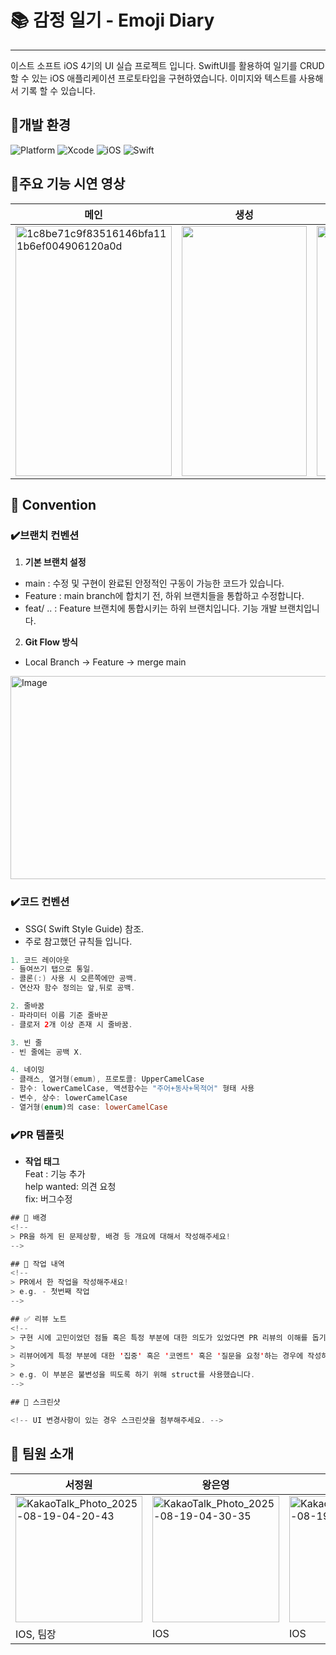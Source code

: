 # 📚 감정 일기 - Emoji Diary
---
이스트 소프트 iOS 4기의 UI 실습 프로젝트 입니다. SwiftUI를 활용하여 일기를 CRUD 할 수 있는 iOS 애플리케이션 프로토타입을 구현하였습니다. 이미지와 텍스트를 사용해서 기록 할 수 있습니다.

## 🔔개발 환경
![Platform](https://img.shields.io/badge/Platform-iOS-blue) ![Xcode](https://img.shields.io/badge/Xcode-16.4-blue) ![iOS](https://img.shields.io/badge/iOS-16.0+-gray) ![Swift](https://img.shields.io/badge/Swift-6.1.2-orange) 


## 🔔주요 기능 시연 영상
| 메인 | 생성 | 수정/삭제 | 통계 | 세팅 |
| --- | --- | --- | --- | --- |
|  <img width="250" height="400" alt="1c8be71c9f83516146bfa111b6ef004906120a0d" src="https://github.com/user-attachments/assets/14b35910-d6de-4ec9-ab1d-98fb23f6e4e3" />   |   <img width="200" height="400" src="https://github.com/user-attachments/assets/1ba5f51c-a45a-4190-a4a3-a18a864b3d3c" />  |  <img width="200" height="400" src="https://github.com/user-attachments/assets/54ef95b0-8e88-4aa3-a858-a98d78be946a" />   |  <img width="200" height="400" src="https://github.com/user-attachments/assets/709eab63-ed0a-4de0-8afa-5980463a0907" />   |  <img width="250" height="400" alt="720dd836ecbe5c34bcde39cf5031e854c74cabc3" src="https://github.com/user-attachments/assets/6b638372-d856-41cd-a424-bee98844068e" />   |


 





## 🔔 Convention

### ✔️브랜치 컨벤션

1. **기본 브랜치 설정**  
- main : 수정 및 구현이 완료된 안정적인 구동이 가능한 코드가 있습니다.  
- Feature : main branch에 합치기 전, 하위 브랜치들을 통합하고 수정합니다.  
- feat/ .. : Feature 브랜치에 통합시키는 하위 브랜치입니다. 기능 개발 브랜치입니다.  
  
2. **Git Flow 방식**
- Local Branch -> Feature -> merge main
<img width="650" height= "325" alt="Image" src="https://github.com/user-attachments/assets/268b4a70-4f26-4fae-b366-753e51bfc89e" />


### ✔️코드 컨벤션
- SSG( Swift Style Guide) 참조.
- 주로 참고했던 규칙들 입니다.
  
```swift
1. 코드 레이아웃
- 들여쓰기 탭으로 통일.
- 콜론(:) 사용 시 오른쪽에만 공백.
- 연산자 함수 정의는 앞,뒤로 공백.

2. 줄바꿈
- 파라미터 이름 기준 줄바꾼
- 클로저 2개 이상 존재 시 줄바꿈.

3. 빈 줄
- 빈 줄에는 공백 X.

4. 네이밍
- 클래스, 열거형(emum), 프로토콜: UpperCamelCase
- 함수: lowerCamelCase, 액션함수는 "주어+동사+목적어" 형태 사용
- 변수, 상수: lowerCamelCase
- 열거형(enum)의 case: lowerCamelCase
```
### ✔️PR 템플릿
- **작업 태그**  
Feat : 기능 추가  
help wanted: 의견 요청  
fix: 버그수정

```swift
## 🤔 배경
<!--
> PR을 하게 된 문제상황, 배경 등 개요에 대해서 작성해주세요!
-->

## 📃 작업 내역
<!--
> PR에서 한 작업을 작성해주새요!
> e.g. - 첫번째 작업
-->

## ✅ 리뷰 노트
<!--
> 구현 시에 고민이었던 점들 혹은 특정 부분에 대한 의도가 있었다면 PR 리뷰의 이해를 돕기 위해 서술해주세요!
>
> 리뷰어에게 특정 부분에 대한 '집중' 혹은 '코멘트' 혹은 '질문을 요청'하는 경우에 작성하면 좋아요!
>
> e.g. 이 부분은 불변성을 띄도록 하기 위해 struct를 사용했습니다.
-->

## 🎨 스크린샷

<!-- UI 변경사항이 있는 경우 스크린샷을 첨부해주세요. -->

```



## 🔔 팀원 소개
| 서정원 | 왕은영 | 강지원 |
| --- | --- | --- |
|<img width="203" height="202" alt="KakaoTalk_Photo_2025-08-19-04-20-43" src="https://github.com/user-attachments/assets/995bf4ab-4630-440f-a07c-e4326c97a91c" /> | <img width="203" height="202" alt="KakaoTalk_Photo_2025-08-19-04-30-35" src="https://github.com/user-attachments/assets/6fb52c81-d946-4e41-8bd6-14f89e535271" /> | <img width="201" height="202" alt="KakaoTalk_Photo_2025-08-19-04-20-34" src="https://github.com/user-attachments/assets/32f6361c-f443-4203-b2d1-b48f9277d7e4" />|
| IOS, 팀장 | IOS | IOS |
